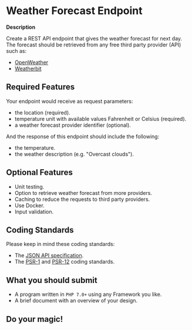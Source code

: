# Weather Forecast Endpoint

**Description**

Create a REST API endpoint that gives the weather forecast for next day.<br/>
The forecast should be retrieved from any free third party provider (API) such as:
- [OpenWeather](https://openweathermap.org/api)
- [Weatherbit](https://www.weatherbit.io/api)

## Required Features

Your endpoint would receive as request parameters:
- the location (required).
- temperature unit with available values Fahrenheit or Celsius (required).
- a weather forecast provider identifier (optional).

And the response of this endpoint should include the following:
- the temperature.
- the weather description (e.g. "Overcast clouds").

## Optional Features

- Unit testing.
- Option to retrieve weather forecast from more providers.
- Caching to reduce the requests to third party providers.
- Use Docker.
- Input validation.

## Coding Standards

Please keep in mind these coding standards:
- The [JSON API specification](https://jsonapi.org/).
- The [PSR-1](https://www.php-fig.org/psr/psr-1/) and [PSR-12](https://www.php-fig.org/psr/psr-12/) coding standards.

## What you should submit

- A program written in `PHP 7.0+` using any Framework you like.
- A brief document with an overview of your design.

## Do your magic!
